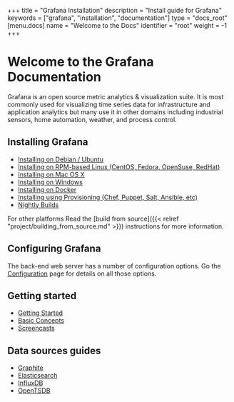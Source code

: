 +++
title = "Grafana Installation"
description = "Install guide for Grafana"
keywords = ["grafana", "installation", "documentation"]
type = "docs_root"
[menu.docs]
name = "Welcome to the Docs"
identifier = "root"
weight = -1
+++

# Welcome to the Grafana Documentation

Grafana is an open source metric analytics & visualization suite. It is most commonly used for
visualizing time series data for infrastructure and application analytics but many use it in
other domains including industrial sensors, home automation, weather, and process control.

## Installing Grafana
- [Installing on Debian / Ubuntu](installation/debian)
- [Installing on RPM-based Linux (CentOS, Fedora, OpenSuse, RedHat)](installation/rpm)
- [Installing on Mac OS X](installation/mac)
- [Installing on Windows](installation/windows)
- [Installing on Docker](installation/docker)
- [Installing using Provisioning (Chef, Puppet, Salt, Ansible, etc)](installation/provisioning)
- [Nightly Builds](http://grafana.org/builds)

For other platforms Read the [build from source]({{< relref "project/building_from_source.md" >}})
instructions for more information.

## Configuring Grafana

The back-end web server has a number of configuration options. Go the
[Configuration](/installation/configuration) page for details on all
those options.


## Getting started

- [Getting Started](guides/getting_started)
- [Basic Concepts](guides/basic_concepts)
- [Screencasts](tutorials/screencasts)

## Data sources guides

- [Graphite](datasources/graphite)
- [Elasticsearch](datasources/elasticsearch)
- [InfluxDB](datasources/influxdb)
- [OpenTSDB](datasources/opentsdb)


